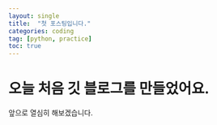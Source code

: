 ```yaml
---
layout: single
title:  "첫 포스팅입니다."
categories: coding
tag: [python, practice]
toc: true
---
```


# 오늘 처음 깃 블로그를 만들었어요.

앞으로 열심히 해보겠습니다.